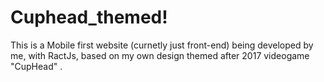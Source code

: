 # Cuphead_themed!

This is a Mobile first website (curnetly just front-end) being developed by me, with RactJs, based on my own design themed after 2017 videogame "CupHead" .
